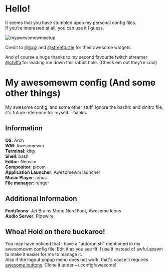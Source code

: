 # Hello!
It seems that you have stumbled upon my personal config files.  
If you're interested at all, you can use it I guess.  
  
![myawesomewmsetup](https://github.com/stwawbewwy/awesomewm/assets/98587775/55fb2b7a-6203-411c-8b87-4c36b85d6026)  
  
Credit to [@lcpz](https://github.com/lcpz/lain) and [@streetturtle](https://github.com/streetturtle/awesome-wm-widgets) for their awesome widgets.  

And of course a huge thanks to my second favourite twitch streamer [@chiffa](https://twitch.tv/ch1ffaa) for leading me down this rabbit hole. (Check em out they're cool)  
  
# My awesomewm config (And some other things)
My awesome config, and some other stuff. Ignore the bashrc and xinitrc file, it's future reference for myself. Thanks.
  
## Information  
**OS**: Arch  
**WM**: Awesomewm  
**Terminal**: kitty  
**Shell**: bash  
**Editor**: Neovim  
**Compositor**: picom  
**Application Launcher**: Awesomewm launcher  
**Music Player**: cmus  
**File manager**: ranger  
  
## Additional Information  
**Font/Icons**: Jet Brains Mono Nerd Font, Awesome Icons  
**Audio Server**: Pipewire  
  
## Whoa! Hold on there buckaroo!
You may have noticed that I have a "autorun.sh" mentioned in my awesomewm config file. Edit it as you see fit. I use it instead of awful.spawn to make it easier for me to manage it.  
Also if the logout popup menu does not work, that's cause it requires [awesome buttons](https://github.com/streetturtle/awesome-buttons.git). Clone it under ~/.config/awesome!   
